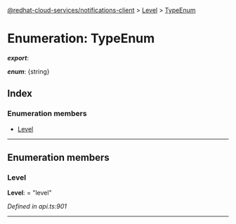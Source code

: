 [@redhat-cloud-services/notifications-client](../README.md) > [Level](../modules/level.md) > [TypeEnum](../enums/level.typeenum.md)

# Enumeration: TypeEnum

*__export__*: 

*__enum__*: {string}

## Index

### Enumeration members

* [Level](level.typeenum.md#level)

---

## Enumeration members

<a id="level"></a>

###  Level

**Level**:  = "level"

*Defined in api.ts:901*

___

